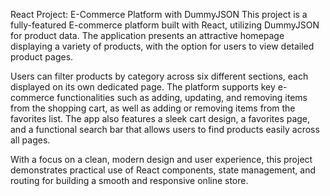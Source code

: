 React Project: E-Commerce Platform with DummyJSON
This project is a fully-featured E-commerce platform built with React, utilizing DummyJSON for product data. The application presents an attractive homepage displaying a variety of products, with the option for users to view detailed product pages.

Users can filter products by category across six different sections, each displayed on its own dedicated page. The platform supports key e-commerce functionalities such as adding, updating, and removing items from the shopping cart, as well as adding or removing items from the favorites list. The app also features a sleek cart design, a favorites page, and a functional search bar that allows users to find products easily across all pages.

With a focus on a clean, modern design and user experience, this project demonstrates practical use of React components, state management, and routing for building a smooth and responsive online store.
